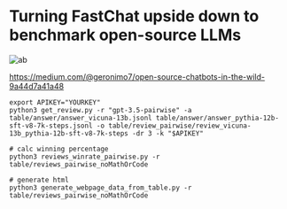 # Turning FastChat upside down to benchmark open-source LLMs

![ab](https://miro.medium.com/v2/resize:fit:2000/format:webp/1*b3sO0UT6JgpNOyCY1bL1HA.png)

https://medium.com/@geronimo7/open-source-chatbots-in-the-wild-9a44d7a41a48

```# get reviews from OpenAI API
export APIKEY="YOURKEY"
python3 get_review.py -r "gpt-3.5-pairwise" -a table/answer/answer_vicuna-13b.jsonl table/answer/answer_pythia-12b-sft-v8-7k-steps.jsonl -o table/review_pairwise/review_vicuna-13b_pythia-12b-sft-v8-7k-steps -dr 3 -k "$APIKEY"

# calc winning percentage
python3 reviews_winrate_pairwise.py -r table/reviews_pairwise_noMathOrCode

# generate html
python3 generate_webpage_data_from_table.py -r table/reviews_pairwise_noMathOrCode
```
